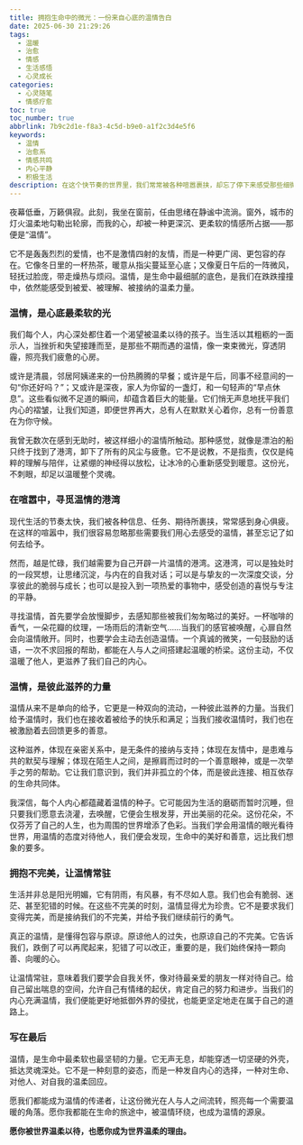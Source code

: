```yaml
---
title: 拥抱生命中的微光：一份来自心底的温情告白
date: 2025-06-30 21:29:26
tags:
  - 温暖
  - 治愈
  - 情感
  - 生活感悟
  - 心灵成长
categories:
  - 心灵随笔
  - 情感疗愈
toc: true
toc_number: true
abbrlink: 7b9c2d1e-f8a3-4c5d-b9e0-a1f2c3d4e5f6
keywords:
  - 温情
  - 治愈系
  - 情感共鸣
  - 内心平静
  - 积极生活
description: 在这个快节奏的世界里，我们常常被各种喧嚣裹挟，却忘了停下来感受那些细微而真挚的“温情”。它不是轰轰烈烈的爱，也不是惊天动地的壮举，而是藏匿于日常点滴中的柔软光芒，是疲惫时的一句问候，是失落时的一个拥抱，是困境中一份不言而喻的理解。这篇文章，想与你一同探寻这份生命中最珍贵的馈赠，感受它如何滋养我们的心灵，照亮前行的路。
---
```


夜幕低垂，万籁俱寂。此刻，我坐在窗前，任由思绪在静谧中流淌。窗外，城市的灯火温柔地勾勒出轮廓，而我的心，却被一种更深沉、更柔软的情感所占据——那便是“温情”。

它不是轰轰烈烈的爱情，也不是激情四射的友情，而是一种更广阔、更包容的存在。它像冬日里的一杯热茶，暖意从指尖蔓延至心底；又像夏日午后的一阵微风，轻抚过脸庞，带走燥热与烦闷。温情，是生命中最细腻的底色，是我们在跌跌撞撞中，依然能感受到被爱、被理解、被接纳的温柔力量。

### 温情，是心底最柔软的光

我们每个人，内心深处都住着一个渴望被温柔以待的孩子。当生活以其粗粝的一面示人，当挫折和失望接踵而至，是那些不期而遇的温情，像一束束微光，穿透阴霾，照亮我们疲惫的心房。

或许是清晨，邻居阿姨递来的一份热腾腾的早餐；或许是午后，同事不经意间的一句“你还好吗？”；又或许是深夜，家人为你留的一盏灯，和一句轻声的“早点休息”。这些看似微不足道的瞬间，却蕴含着巨大的能量。它们悄无声息地抚平我们内心的褶皱，让我们知道，即便世界再大，总有人在默默关心着你，总有一份善意在为你守候。

我曾无数次在感到无助时，被这样细小的温情所触动。那种感觉，就像是漂泊的船只终于找到了港湾，卸下了所有的风尘与疲惫。它不是说教，不是指责，仅仅是纯粹的理解与陪伴，让紧绷的神经得以放松，让冰冷的心重新感受到暖意。这份光，不刺眼，却足以温暖整个灵魂。

### 在喧嚣中，寻觅温情的港湾

现代生活的节奏太快，我们被各种信息、任务、期待所裹挟，常常感到身心俱疲。在这样的喧嚣中，我们很容易忽略那些需要我们用心去感受的温情，甚至忘记了如何去给予。

然而，越是忙碌，我们越需要为自己开辟一片温情的港湾。这港湾，可以是独处时的一段冥想，让思绪沉淀，与内在的自我对话；可以是与挚友的一次深度交谈，分享彼此的脆弱与成长；也可以是投入到一项热爱的事物中，感受创造的喜悦与专注的平静。

寻找温情，首先要学会放慢脚步，去感知那些被我们匆匆略过的美好。一杯咖啡的香气，一朵花瓣的纹理，一场雨后的清新空气……当我们的感官被唤醒，心扉自然会向温情敞开。同时，也要学会主动去创造温情。一个真诚的微笑，一句鼓励的话语，一次不求回报的帮助，都能在人与人之间搭建起温暖的桥梁。这份主动，不仅温暖了他人，更滋养了我们自己的内心。

### 温情，是彼此滋养的力量

温情从来不是单向的给予，它更是一种双向的流动，一种彼此滋养的力量。当我们给予温情时，我们也在接收着被给予的快乐和满足；当我们接收温情时，我们也在被激励着去回馈更多的善意。

这种滋养，体现在亲密关系中，是无条件的接纳与支持；体现在友情中，是患难与共的默契与理解；体现在陌生人之间，是擦肩而过时的一个善意眼神，或是一次举手之劳的帮助。它让我们意识到，我们并非孤立的个体，而是彼此连接、相互依存的生命共同体。

我深信，每个人内心都蕴藏着温情的种子。它可能因为生活的磨砺而暂时沉睡，但只要我们愿意去浇灌，去唤醒，它便会生根发芽，开出美丽的花朵。这份花朵，不仅芬芳了自己的人生，也为周围的世界增添了色彩。当我们学会用温情的眼光看待世界，用温情的态度对待他人，我们便会发现，生命中的美好和善意，远比我们想象的要多。

### 拥抱不完美，让温情常驻

生活并非总是阳光明媚，它有阴雨，有风暴，有不尽如人意。我们也会有脆弱、迷茫、甚至犯错的时候。在这些不完美的时刻，温情显得尤为珍贵。它不是要求我们变得完美，而是接纳我们的不完美，并给予我们继续前行的勇气。

真正的温情，是懂得包容与原谅。原谅他人的过失，也原谅自己的不完美。它告诉我们，跌倒了可以再爬起来，犯错了可以改正，重要的是，我们始终保持一颗向善、向暖的心。

让温情常驻，意味着我们要学会自我关怀，像对待最亲爱的朋友一样对待自己。给自己留出喘息的空间，允许自己有情绪的起伏，肯定自己的努力和进步。当我们的内心充满温情，我们便能更好地抵御外界的侵扰，也能更坚定地走在属于自己的道路上。

### 写在最后

温情，是生命中最柔软也最坚韧的力量。它无声无息，却能穿透一切坚硬的外壳，抵达灵魂深处。它不是一种刻意的姿态，而是一种发自内心的选择，一种对生命、对他人、对自我的温柔回应。

愿我们都能成为温情的传递者，让这份微光在人与人之间流转，照亮每一个需要温暖的角落。愿你我都能在生命的旅途中，被温情环绕，也成为温情的源泉。

**愿你被世界温柔以待，也愿你成为世界温柔的理由。**